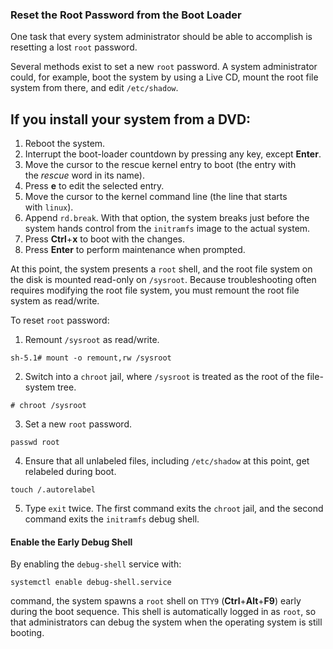 
### Reset the Root Password from the Boot Loader

One task that every system administrator should be able to accomplish is resetting a lost `root` password.

Several methods exist to set a new `root` password. A system administrator could, for example, boot the system by using a Live CD, mount the root file system from there, and edit `/etc/shadow`.

## If you install your system from a DVD:

1. Reboot the system.
2. Interrupt the boot-loader countdown by pressing any key, except **Enter**.
3. Move the cursor to the rescue kernel entry to boot (the entry with the _rescue_ word in its name).
4. Press **e** to edit the selected entry.
5. Move the cursor to the kernel command line (the line that starts with `linux`).
6. Append `rd.break`. With that option, the system breaks just before the system hands control from the `initramfs` image to the actual system.
7. Press **Ctrl**+**x** to boot with the changes.
8. Press **Enter** to perform maintenance when prompted.

At this point, the system presents a `root` shell, and the root file system on the disk is mounted read-only on `/sysroot`. Because troubleshooting often requires modifying the root file system, you must remount the root file system as read/write.

To reset `root` password:

1. Remount `/sysroot` as read/write.

```
sh-5.1# mount -o remount,rw /sysroot
```

2. Switch into a `chroot` jail, where `/sysroot` is treated as the root of the file-system tree.

```
# chroot /sysroot
```

3. Set a new `root` password.

```
passwd root
```

4. Ensure that all unlabeled files, including `/etc/shadow` at this point, get relabeled during boot.

```
touch /.autorelabel
```

5. Type `exit` twice. The first command exits the `chroot` jail, and the second command exits the `initramfs` debug shell.

#### Enable the Early Debug Shell

By enabling the `debug-shell` service with:

```
systemctl enable debug-shell.service
```

command, the system spawns a `root` shell on `TTY9` (**Ctrl**+**Alt**+**F9**) early during the boot sequence. This shell is automatically logged in as `root`, so that administrators can debug the system when the operating system is still booting.



